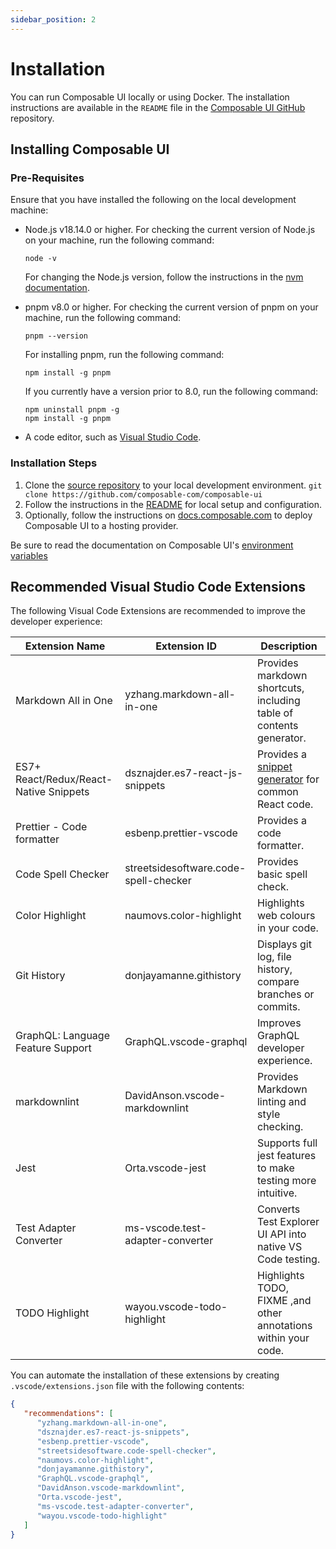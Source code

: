 ```yaml
---
sidebar_position: 2
---
```


# Installation

You can run Composable UI locally or using Docker. The installation instructions are available in the `README` file in the [Composable UI GitHub](https://github.com/composable-com/composable-ui#readme) repository.

## Installing Composable UI

### Pre-Requisites

Ensure that you have installed the following on the local development machine:

-  Node.js v18.14.0 or higher. For checking the current version of Node.js on your machine, run the following command:

   ```shell
   node -v
   ```

   For changing the Node.js version, follow the instructions in the [nvm documentation](https://github.com/nvm-sh/nvm).

-  pnpm v8.0 or higher. For checking the current version of pnpm on your machine, run the following command:

   ```shell
   pnpm --version
   ```

   For installing pnpm, run the following command:

   ```shell
   npm install -g pnpm
   ```

   If you currently have a version prior to 8.0, run the following command:

   ```shell
   npm uninstall pnpm -g
   npm install -g pnpm
   ```

-  A code editor, such as [Visual Studio Code](https://code.visualstudio.com/).

### Installation Steps

1. Clone the [source repository](https://github.com/composable-com/composable-ui) to your local development environment.
   `git clone https://github.com/composable-com/composable-ui`
2. Follow the instructions in the [README](https://github.com/composable-com/composable-ui#readme) for local setup and configuration.
3. Optionally, follow the instructions on [docs.composable.com](https://docs.composable.com/docs/build_and_deploy/deploy#deploy-composable-ui) to deploy Composable UI to a hosting provider.

Be sure to read the documentation on Composable UI's [environment variables](/docs/essentials/configuration)

## Recommended Visual Studio Code Extensions

The following Visual Code Extensions are recommended to improve the developer experience:

| Extension Name                         | Extension ID                          | Description                                                                                                                                  |
| -------------------------------------- | ------------------------------------- | -------------------------------------------------------------------------------------------------------------------------------------------- |
| Markdown All in One                    | yzhang.markdown-all-in-one            | Provides markdown shortcuts, including table of contents generator.                                                                          |
| ES7+ React/Redux/React-Native Snippets | dsznajder.es7-react-js-snippets       | Provides a [snippet generator](https://github.com/ults-io/vscode-react-javascript-snippets/blob/HEAD/docs/Snippets.md) for common React code. |
| Prettier - Code formatter              | esbenp.prettier-vscode                | Provides a code formatter.                                                                                                                   |
| Code Spell Checker                     | streetsidesoftware.code-spell-checker | Provides basic spell check.                                                                                                                  |
| Color Highlight                        | naumovs.color-highlight               | Highlights web colours in your code.                                                                                                         |
| Git History                            | donjayamanne.githistory               | Displays git log, file history, compare branches or commits.                                                                                 |
| GraphQL: Language Feature Support      | GraphQL.vscode-graphql                | Improves GraphQL developer experience.                                                                                                       |
| markdownlint                           | DavidAnson.vscode-markdownlint        | Provides Markdown linting and style checking.                                                                                                |
| Jest                                   | Orta.vscode-jest                      | Supports full jest features to make testing more intuitive.                                                                                  |
| Test Adapter Converter                 | ms-vscode.test-adapter-converter      | Converts Test Explorer UI API into native VS Code testing.                                                                                   |
| TODO Highlight                         | wayou.vscode-todo-highlight           | Highlights TODO, FIXME ,and other annotations within your code.                                                                              |

You can automate the installation of these extensions by creating `.vscode/extensions.json` file with the following contents:

```json
{
   "recommendations": [
      "yzhang.markdown-all-in-one",
      "dsznajder.es7-react-js-snippets",
      "esbenp.prettier-vscode",
      "streetsidesoftware.code-spell-checker",
      "naumovs.color-highlight",
      "donjayamanne.githistory",
      "GraphQL.vscode-graphql",
      "DavidAnson.vscode-markdownlint",
      "Orta.vscode-jest",
      "ms-vscode.test-adapter-converter",
      "wayou.vscode-todo-highlight"
   ]
}
```

